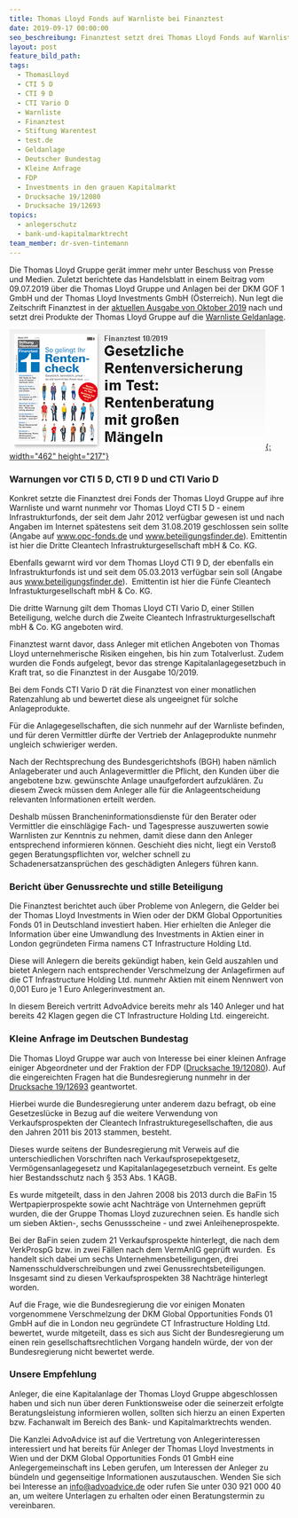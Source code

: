 ```yaml
---
title: Thomas Lloyd Fonds auf Warnliste bei Finanztest
date: 2019-09-17 00:00:00
seo_beschreibung: Finanztest setzt drei Thomas Lloyd Fonds auf Warnliste
layout: post
feature_bild_path:
tags:
  - ThomasLloyd
  - CTI 5 D
  - CTI 9 D
  - CTI Vario D
  - Warnliste
  - Finanztest
  - Stiftung Warentest
  - test.de
  - Geldanlage
  - Deutscher Bundestag
  - Kleine Anfrage
  - FDP
  - Investments in den grauen Kapitalmarkt
  - Drucksache 19/12080
  - Drucksache 19/12693
topics:
  - anlegerschutz
  - bank-und-kapitalmarktrecht
team_member: dr-sven-tintemann
---
```


Die Thomas Lloyd Gruppe ger&auml;t immer mehr unter Beschuss von Presse und Medien. Zuletzt berichtete das Handelsblatt in einem Beitrag vom 09.07.2019 &uuml;ber die Thomas Lloyd Gruppe und Anlagen bei der DKM GOF 1 GmbH und der Thomas Lloyd Investments GmbH (Österreich). Nun legt die Zeitschrift Finanztest in der [aktuellen Ausgabe von Oktober 2019](https://www.test.de/ThomasLloyd-Gruppe-Riskante-Anlagen-mit-raetselhaften-Renditen-5515856-0/) nach und setzt drei Produkte der Thomas Lloyd Gruppe auf die [Warnliste Geldanlage](https://www.test.de/Warnliste-Geldanlage-Unserioese-Firmen-und-Finanzprodukte-1131965-0/).

[![Finanztest - Ausgabe 10/2019](/uploads/finanztext-10-19.PNG "Finanztest setzt Anlagen der Thomas Lloyd auf Warnliste"){: width="462" height="217"}](https://www.test.de/ThomasLloyd-Gruppe-Riskante-Anlagen-mit-raetselhaften-Renditen-5515856-0/)

### Warnungen vor CTI 5 D, CTI 9 D und CTI Vario D

Konkret setzte die Finanztest drei Fonds der Thomas Lloyd Gruppe auf ihre Warnliste und warnt nunmehr vor Thomas Lloyd CTI 5 D - einem Infrastrukturfonds, der seit dem Jahr 2012 verf&uuml;gbar gewesen ist und nach Angaben im Internet sp&auml;testens seit dem 31.08.2019 geschlossen sein sollte (Angabe auf www.opc-fonds.de und www.beteiligungsfinder.de). Emittentin ist hier die Dritte Cleantech Infrastrukturgesellschaft mbH & Co. KG.

Ebenfalls gewarnt wird vor dem Thomas Lloyd CTI 9 D, der ebenfalls ein Infrastrukturfonds ist und seit dem 05.03.2013 verf&uuml;gbar sein soll (Angabe aus www.beteiligungsfinder.de). &nbsp;Emittentin ist hier die F&uuml;nfe Cleantech Infrastukturgesellschaft mbH & Co. KG.&nbsp;

Die dritte Warnung gilt dem Thomas Lloyd CTI Vario D, einer Stillen Beteiligung, welche durch die Zweite Cleantech Infrastrukturgesellschaft mbH & Co. KG angeboten wird.&nbsp;

Finanztest warnt davor, dass Anleger mit etlichen Angeboten von Thomas Lloyd unternehmerische Risiken eingehen, bis hin zum Totalverlust. Zudem wurden die Fonds aufgelegt, bevor das strenge Kapitalanlagegesetzbuch in Kraft trat, so die Finanztest in der Ausgabe 10/2019.

Bei dem Fonds CTI Vario D r&auml;t die Finanztest von einer monatlichen Ratenzahlung ab und bewertet diese als ungeeignet f&uuml;r solche Anlageprodukte.

F&uuml;r die Anlagegesellschaften, die sich nunmehr auf der Warnliste befinden, und f&uuml;r deren Vermittler d&uuml;rfte der Vertrieb der Anlageprodukte nunmehr ungleich schwieriger werden.&nbsp;

Nach der Rechtsprechung des Bundesgerichtshofs (BGH) haben n&auml;mlich Anlageberater und auch Anlagevermittler die Pflicht, den Kunden &uuml;ber die angebotene bzw. gew&uuml;nschte Anlage unaufgefordert aufzukl&auml;ren. Zu diesem Zweck m&uuml;ssen dem Anleger alle f&uuml;r die Anlageentscheidung relevanten Informationen erteilt werden.

Deshalb m&uuml;ssen Brancheninformationsdienste f&uuml;r den Berater oder Vermittler die einschl&auml;gige Fach- und Tagespresse auszuwerten sowie Warnlisten zur Kenntnis zu nehmen, damit diese dann den Anleger entsprechend informieren können. Geschieht dies nicht, liegt ein Versto&szlig; gegen Beratungspflichten vor, welcher schnell zu Schadenersatzanspr&uuml;chen des gesch&auml;digten Anlegers f&uuml;hren kann.

### Bericht &uuml;ber Genussrechte und stille Beteiligung

Die Finanztest berichtet auch &uuml;ber Probleme von Anlegern, die Gelder bei der Thomas Lloyd Investments in Wien oder der DKM Global Opportunities Fonds 01 in Deutschland investiert haben. Hier erhielten die Anleger die Information &uuml;ber eine Umwandlung des Investments in Aktien einer in London gegr&uuml;ndeten Firma namens CT Infrastructure Holding Ltd.&nbsp;

Diese will Anlegern die bereits gek&uuml;ndigt haben, kein Geld auszahlen und bietet Anlegern nach entsprechender Verschmelzung der Anlagefirmen auf die CT Infrastructure Holding Ltd. nunmehr Aktien mit einem Nennwert von 0,001 Euro je 1 Euro Anlegerinvestment an.&nbsp;

In diesem Bereich vertritt AdvoAdvice bereits mehr als 140 Anleger und hat bereits 42 Klagen gegen die CT Infrastructure Holding Ltd. eingereicht.&nbsp;

### Kleine Anfrage im Deutschen Bundestag

Die Thomas Lloyd Gruppe war auch von Interesse bei einer kleinen Anfrage einiger Abgeordneter und der Fraktion der FDP ([Drucksache 19/12080](http://dipbt.bundestag.de/dip21/btd/19/120/1912080.pdf)). Auf die eingereichten Fragen hat die Bundesregierung nunmehr in der [Drucksache 19/12693](https://kleineanfragen.de/bundestag/19/12693-investments-in-den-grauen-kapitalmarkt) geantwortet.&nbsp;

Hierbei wurde die Bundesregierung unter anderem dazu befragt, ob eine Gesetzesl&uuml;cke in Bezug auf die weitere Verwendung von Verkaufsprospekten der Cleantech Infrastrukturegesellschaften, die aus den Jahren 2011 bis 2013 stammen, besteht.&nbsp;

Dieses wurde seitens der Bundesregierung mit Verweis auf die unterschiedlichen Vorschriften nach Verkaufsprosepektgesetz, Vermögensanlagegesetz und Kapitalanlagegesetzbuch verneint. Es gelte hier Bestandsschutz nach &sect; 353 Abs. 1 KAGB.&nbsp;

Es wurde mitgeteilt, dass in den Jahren 2008 bis 2013 durch die BaFin 15 Wertpapierprospekte sowie acht Nachtr&auml;ge von Unternehmen gepr&uuml;ft wurden, die der Gruppe Thomas Lloyd zuzurechnen seien. Es handle sich um sieben Aktien-, sechs Genussscheine - und zwei Anleiheneprospekte.

Bei der BaFin seien zudem 21 Verkaufsprospekte hinterlegt, die nach dem VerkProspG bzw. in zwei F&auml;llen nach dem VermAnlG gepr&uuml;ft wurden.&nbsp; Es handelt sich dabei um sechs Unternehmensbeteiligungen, drei Namensschuldverschreibungen und zwei Genussrechtsbeteiligungen. Insgesamt sind zu diesen Verkaufsprospekten 38 Nachtr&auml;ge hinterlegt worden.&nbsp;

Auf die Frage, wie die Bundesregierung die vor einigen Monaten vorgenommene Verschmelzung der DKM Global Opportunities Fonds 01 GmbH auf die in London neu gegr&uuml;ndete CT Infrastructure Holding Ltd. bewertet, wurde mitgeteilt, dass es sich aus Sicht der Bundesregierung um einen rein gesellschaftsrechtlichen Vorgang handeln w&uuml;rde, der von der Bundesregierung nicht bewertet werde.&nbsp;

### Unsere Empfehlung

Anleger, die eine Kapitalanlage der Thomas Lloyd Gruppe abgeschlossen haben und sich nun &uuml;ber deren Funktionsweise oder die seinerzeit erfolgte Beratungsleistung informieren wollen, sollten sich hierzu an einen Experten bzw. Fachanwalt im Bereich des Bank- und Kapitalmarktrechts wenden.&nbsp;

Die Kanzlei AdvoAdvice ist auf die Vertretung von Anlegerinteressen interessiert und hat bereits f&uuml;r Anleger der Thomas Lloyd Investments in Wien und der DKM Global Opportunities Fonds 01 GmbH eine Anlegergemeinschaft ins Leben gerufen, um Interessen der Anleger zu b&uuml;ndeln und gegenseitige Informationen auszutauschen. Wenden Sie sich bei Interesse an info@advoadvice.de oder rufen Sie unter 030 921 000 40 an, um weitere Unterlagen zu erhalten oder einen Beratungstermin zu vereinbaren.&nbsp;